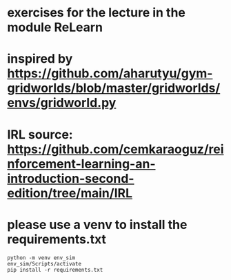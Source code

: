 # exercises for the lecture in the module ReLearn

# inspired by https://github.com/aharutyu/gym-gridworlds/blob/master/gridworlds/envs/gridworld.py

# IRL source: https://github.com/cemkaraoguz/reinforcement-learning-an-introduction-second-edition/tree/main/IRL

# please use a venv to install the requirements.txt
```
python -m venv env_sim
env_sim/Scripts/activate 
pip install -r requirements.txt
```